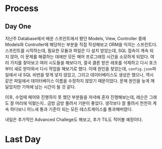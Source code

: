 # Process

## Day One

지난주 Database에서 배운 스프린트에서 봤던 Models, View, Controller 중에 Models와 Controller에 해당하는 부분을 직접 작성해보고 ORM을 익히는 스프린트다. 스프린트를 시작하는데, 필요한 모듈과 파일은 다 설치 받았는데, SQL 접속이 계속 되지 않아, 이 문제를 해결하는 데에만 모든 페어 프로그래밍 시간을 소모하게 되었다. 여러 가지를 찾아보고 여러 시도들을 해보다가, 결국 클론 받은 레포를 삭제하고 다시 포크부터 새로 받아와서 다시 작업을 해보기로 했다. 이때 원인을 찾았는데, `config.json`파일에서 내 SQL 비번을 맞게 넣지 않았고, 그리고 데이터베이스도 생성은 했으나, 역시 같은 파일에서 데이터베이스 이름을 수정하지 않았기 때문이었다. 문제 원인을 늦게 깨달았지만 기억에 남는 시간이 될 것 같다.

이후, 수업때 페어와 진행하지 못 했던 부분들을 저녁에 혼자 진행해보는데, 레슨은 그래도 잘 머리에 익혔는지.. 금방 금방 풀려서 기분이 좋았다. 생각보다 잘 풀려서 천천히 계속 하다보니 어느새 통과 기준이 되는 모든 테스트케이스를 통과해버렸다.

내일은 추가적인 Advanced Challege도 해보고, 추가 TIL도 적어볼 예정이다.

# Last Day
